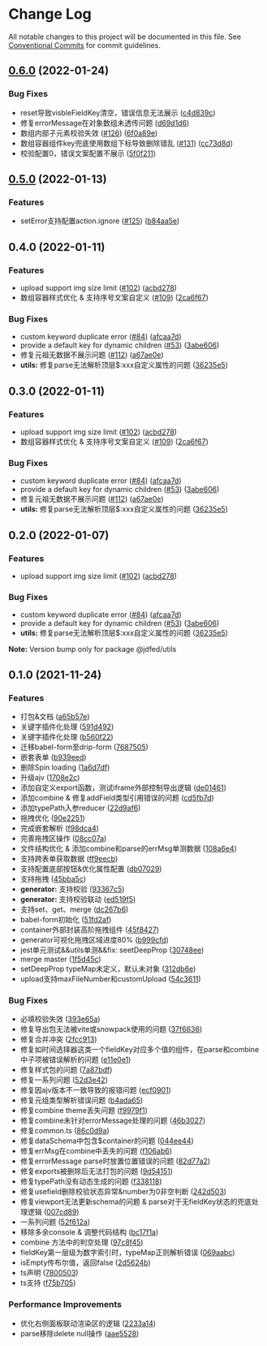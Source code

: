 # Change Log

All notable changes to this project will be documented in this file.
See [Conventional Commits](https://conventionalcommits.org) for commit guidelines.

## [0.6.0](https://github.com/jdfed/drip-form/compare/v0.5.0...v0.6.0) (2022-01-24)


### Bug Fixes

* reset导致visbleFieldKey清空，错误信息无法展示 ([c4d839c](https://github.com/jdfed/drip-form/commit/c4d839c6cf9199459c7c90244f75d29c687b326b))
* 修复errorMessage在对象数组未透传问题 ([d69d1d6](https://github.com/jdfed/drip-form/commit/d69d1d6b98bf73a630d78c47537e154ace7d2616))
* 数组内部子元素校验失效 ([#126](https://github.com/jdfed/drip-form/issues/126)) ([6f0a89e](https://github.com/jdfed/drip-form/commit/6f0a89e20c276c35699607956668152100b28e45))
* 数组容器组件key兜底使用数组下标导致删除错乱 ([#131](https://github.com/jdfed/drip-form/issues/131)) ([cc73d8d](https://github.com/jdfed/drip-form/commit/cc73d8d558114eb5ed339a9a6e98cc37fe435332))
* 校验配置0，错误文案配置不展示 ([5f0f211](https://github.com/jdfed/drip-form/commit/5f0f2118488df32f1d579ca024a3556e4f91e049))



## [0.5.0](https://github.com/jdfed/drip-form/compare/v0.4.0...v0.5.0) (2022-01-13)


### Features

* setError支持配置action.ignore ([#125](https://github.com/jdfed/drip-form/issues/125)) ([b84aa5e](https://github.com/jdfed/drip-form/commit/b84aa5eead2b3f384d70bb45ce2961fcb1afbd1d))



## 0.4.0 (2022-01-11)


### Features

* upload support img size limit ([#102](https://github.com/jdfed/drip-form/issues/102)) ([acbd278](https://github.com/jdfed/drip-form/commit/acbd27861a44004abf3afb7ae5ca5d210c70c28d))
* 数组容器样式优化 & 支持序号文案自定义 ([#109](https://github.com/jdfed/drip-form/issues/109)) ([2ca6f67](https://github.com/jdfed/drip-form/commit/2ca6f67a2b894fc0152230f3bee69f279bce640c))


### Bug Fixes

* custom keyword duplicate error  ([#84](https://github.com/jdfed/drip-form/issues/84)) ([afcaa7d](https://github.com/jdfed/drip-form/commit/afcaa7df4d0a2255de1685e37c59962d192c2b7e))
* provide a default key for dynamic children ([#53](https://github.com/jdfed/drip-form/issues/53)) ([3abe606](https://github.com/jdfed/drip-form/commit/3abe6068e20d2d567426eb7ee637e2b6a0c93af5))
* 修复元祖无数据不展示问题 ([#112](https://github.com/jdfed/drip-form/issues/112)) ([a67ae0e](https://github.com/jdfed/drip-form/commit/a67ae0e441d06d26812d257e34f82a245c9a84ea))
* **utils:** 修复parse无法解析顶层$:xxx自定义属性的问题 ([36235e5](https://github.com/jdfed/drip-form/commit/36235e56f477461c49b4f59149c6da7e6ede99d9))



## 0.3.0 (2022-01-11)


### Features

* upload support img size limit ([#102](https://github.com/jdfed/drip-form/issues/102)) ([acbd278](https://github.com/jdfed/drip-form/commit/acbd27861a44004abf3afb7ae5ca5d210c70c28d))
* 数组容器样式优化 & 支持序号文案自定义 ([#109](https://github.com/jdfed/drip-form/issues/109)) ([2ca6f67](https://github.com/jdfed/drip-form/commit/2ca6f67a2b894fc0152230f3bee69f279bce640c))


### Bug Fixes

* custom keyword duplicate error  ([#84](https://github.com/jdfed/drip-form/issues/84)) ([afcaa7d](https://github.com/jdfed/drip-form/commit/afcaa7df4d0a2255de1685e37c59962d192c2b7e))
* provide a default key for dynamic children ([#53](https://github.com/jdfed/drip-form/issues/53)) ([3abe606](https://github.com/jdfed/drip-form/commit/3abe6068e20d2d567426eb7ee637e2b6a0c93af5))
* 修复元祖无数据不展示问题 ([#112](https://github.com/jdfed/drip-form/issues/112)) ([a67ae0e](https://github.com/jdfed/drip-form/commit/a67ae0e441d06d26812d257e34f82a245c9a84ea))
* **utils:** 修复parse无法解析顶层$:xxx自定义属性的问题 ([36235e5](https://github.com/jdfed/drip-form/commit/36235e56f477461c49b4f59149c6da7e6ede99d9))



## 0.2.0 (2022-01-07)


### Features

* upload support img size limit ([#102](https://github.com/jdfed/drip-form/issues/102)) ([acbd278](https://github.com/jdfed/drip-form/commit/acbd27861a44004abf3afb7ae5ca5d210c70c28d))


### Bug Fixes

* custom keyword duplicate error  ([#84](https://github.com/jdfed/drip-form/issues/84)) ([afcaa7d](https://github.com/jdfed/drip-form/commit/afcaa7df4d0a2255de1685e37c59962d192c2b7e))
* provide a default key for dynamic children ([#53](https://github.com/jdfed/drip-form/issues/53)) ([3abe606](https://github.com/jdfed/drip-form/commit/3abe6068e20d2d567426eb7ee637e2b6a0c93af5))
* **utils:** 修复parse无法解析顶层$:xxx自定义属性的问题 ([36235e5](https://github.com/jdfed/drip-form/commit/36235e56f477461c49b4f59149c6da7e6ede99d9))





**Note:** Version bump only for package @jdfed/utils





## 0.1.0 (2021-11-24)


### Features

* 打包&文档 ([a65b57e](https://github.com/jdfed/drip-form/commit/a65b57e1fa390dc38d1bd3d9a5cb2c98f446744f))
* 关键字插件化处理 ([591d492](https://github.com/jdfed/drip-form/commit/591d492018cc6dcb092dec533d9d078ed8810b83))
* 关键字插件化处理 ([b560f22](https://github.com/jdfed/drip-form/commit/b560f220bd7bda8614a8f94a60cf5a2a3417e584))
* 迁移babel-form至drip-form ([7687505](https://github.com/jdfed/drip-form/commit/768750518a8fdd9de93234fb8fbd5fc1cbd555b6))
* 嵌套表单 ([b939eed](https://github.com/jdfed/drip-form/commit/b939eed9bf23db5efa9a6c8177a24b397f4e8ba8))
* 删除Spin loading ([1a6d7df](https://github.com/jdfed/drip-form/commit/1a6d7df9e638d49bb3b938c2bbc46fb274bb6ea3))
* 升级ajv ([1708e2c](https://github.com/jdfed/drip-form/commit/1708e2c8ad8581a78be9923f194c494e2f970a4c))
* 添加自定义export函数，测试iframe外部控制导出逻辑 ([de01461](https://github.com/jdfed/drip-form/commit/de014610c37d43959a3311148e27b0bf7ec49d27))
* 添加combine & 修复addField类型引用错误的问题 ([cd5fb7d](https://github.com/jdfed/drip-form/commit/cd5fb7d73704739073f734dcd1ca384299ba2f67))
* 添加typePath入参reducer ([22d9af6](https://github.com/jdfed/drip-form/commit/22d9af63b4a218ccb20971a6ac0ebda3916647e1))
* 拖拽优化 ([90e2251](https://github.com/jdfed/drip-form/commit/90e22517082fe2a432bb443fc1961451da7b2ba0))
* 完成嵌套解析 ([f98dca4](https://github.com/jdfed/drip-form/commit/f98dca4a27999a3839bb9721a3e83b114799fb05))
* 完善拖拽区操作 ([08cc07a](https://github.com/jdfed/drip-form/commit/08cc07ab74260d233ece26051142680ae89e8c03))
* 文件结构优化 & 添加combine和parse的errMsg单测数据 ([108a6e4](https://github.com/jdfed/drip-form/commit/108a6e456782ca6f8cfe242520a34aa540af943f))
* 支持跨表单获取数据 ([ff9eecb](https://github.com/jdfed/drip-form/commit/ff9eecbfcbf7b87527e060cb6637e7b8a009137c))
* 支持配置底部按钮&优化属性配置 ([db07029](https://github.com/jdfed/drip-form/commit/db070296f612a2ff3394424f319f0e27b2734fae))
* 支持拖拽 ([45bba5c](https://github.com/jdfed/drip-form/commit/45bba5c4f75a268b06310105b6865bb42f3eca39))
* **generator:** 支持校验 ([93367c5](https://github.com/jdfed/drip-form/commit/93367c5d965007638b51653459f1faeff9d637c5))
* **generator:** 支持校验联动 ([ed519f5](https://github.com/jdfed/drip-form/commit/ed519f559ea5ceb0524787f6a8e343fbe845024b))
* 支持set、get、merge ([dc267b6](https://github.com/jdfed/drip-form/commit/dc267b6a23d7d9a8b5bf3edff303adfed7a98056))
* babel-form初始化 ([51fd2af](https://github.com/jdfed/drip-form/commit/51fd2af04a66c1d84970a8060174e20b0d859746))
* container外部封装高阶拖拽组件 ([45f8427](https://github.com/jdfed/drip-form/commit/45f842764601aaa44b267a39f3530827be11c0a3))
* generator可视化拖拽区域进度80% ([b999cfd](https://github.com/jdfed/drip-form/commit/b999cfde748d98ee6cac457636893a7a7f74ee02))
* jest单元测试&&utils单测&&fix: seetDeepProp ([30748ee](https://github.com/jdfed/drip-form/commit/30748eea8f48260184a92c0bf300b7033b33cb8f))
* merge master ([1f5d45c](https://github.com/jdfed/drip-form/commit/1f5d45ce1cdd7b86a80cd049631eb9d46a6310e7))
* setDeepProp typeMap未定义，默认未对象 ([312db6e](https://github.com/jdfed/drip-form/commit/312db6e073b574e9ad292373bd4dde9591d14e28))
* upload支持maxFileNumber和customUpload ([54c3611](https://github.com/jdfed/drip-form/commit/54c361148e66e65ea0ec505b2bf6cb059048eba2))


### Bug Fixes

* 必填校验失效 ([393e65a](https://github.com/jdfed/drip-form/commit/393e65a964594430a5f856e6cbba605cbe414693))
* 修复导出包无法被vite或snowpack使用的问题 ([37f6636](https://github.com/jdfed/drip-form/commit/37f6636124ecd3223eac7152fb19a4accf2c5ca8))
* 修复合并冲突 ([2fcc913](https://github.com/jdfed/drip-form/commit/2fcc9132017b121ad849a5d7f6186ba7cd628673))
* 修复如时间选择器这类一个fieldKey对应多个值的组件，在parse和combine中子项被错误解析的问题 ([e11e0e1](https://github.com/jdfed/drip-form/commit/e11e0e1d55c4aaf90405a6c3387a8bb5fbbd2843))
* 修复样式包的问题 ([7a87bdf](https://github.com/jdfed/drip-form/commit/7a87bdf9e7364493e541fe60f653067336bef9a0))
* 修复一系列问题 ([52d3e42](https://github.com/jdfed/drip-form/commit/52d3e4258f962958189f1c8ced9b8c20dcf24653))
* 修复因ajv版本不一致导致的报错问题 ([ecf0901](https://github.com/jdfed/drip-form/commit/ecf09018d51c66c2e9d328c0696a7cb15ff45188))
* 修复元组类型解析错误问题 ([b4ada65](https://github.com/jdfed/drip-form/commit/b4ada65f857184c7a3c15012ea5d5d385aac89d4))
* 修复combine theme丢失问题 ([f9979f1](https://github.com/jdfed/drip-form/commit/f9979f168e5f15bbbae27d6c3a8f49c3cbc6b409))
* 修复combine未针对errorMessage处理的问题 ([46b3027](https://github.com/jdfed/drip-form/commit/46b30273fbbefcf38fae1bbccdcfdc2a3dec2503))
* 修复common.ts ([86c0d9a](https://github.com/jdfed/drip-form/commit/86c0d9a3f3b7a68f0b212dd030fea84f6ea0381f))
* 修复dataSchema中包含$container的问题 ([044ee44](https://github.com/jdfed/drip-form/commit/044ee44d71c27b3ab83328797c2131d20ea2c4da))
* 修复errMsg在combine中丢失的问题 ([f106ab6](https://github.com/jdfed/drip-form/commit/f106ab6c0463913b4e636aeb2d7d4c310f30623a))
* 修复errorMessage parse时放置位置错误的问题 ([82d77a2](https://github.com/jdfed/drip-form/commit/82d77a2d69646864287302e8c88ac166236795da))
* 修复exports被删除后无法打包的问题 ([9d54151](https://github.com/jdfed/drip-form/commit/9d54151a8445fd0b7849b1ce2f806f4db8ef07a1))
* 修复typePath没有动态生成的问题 ([f338118](https://github.com/jdfed/drip-form/commit/f338118011f394e74975a73d09f7168ef4e7692a))
* 修复usefield删除校验状态异常&number为0非空判断 ([242d503](https://github.com/jdfed/drip-form/commit/242d50319875eb007440e36800e08158aef8022b))
* 修复viewport无法更新schema的问题 & parse对于无fieldKey状态的兜底处理逻辑 ([007cd89](https://github.com/jdfed/drip-form/commit/007cd897855c8b680d16823c5dca6a6f3e6afa05))
* 一系列问题 ([52f612a](https://github.com/jdfed/drip-form/commit/52f612a37c20c55ae5957365aa249e9ffff96db3))
* 移除多余console & 调整代码结构 ([bc17f1a](https://github.com/jdfed/drip-form/commit/bc17f1aca8e9e5dfdbca23ea01d51af869dfd056))
* combine 方法中的判空处理 ([97c8f45](https://github.com/jdfed/drip-form/commit/97c8f454ea176edfa1c38c7c0f00f819c0032295))
* fieldKey第一层级为数字索引时，typeMap正则解析错误 ([069aabc](https://github.com/jdfed/drip-form/commit/069aabcb6d365ed2e414be9181d92d6828554394))
* isEmpty传布尔值，返回false ([2d5624b](https://github.com/jdfed/drip-form/commit/2d5624bf326cb2ef204fdd9b54595211d08f93eb))
* ts声明 ([7800503](https://github.com/jdfed/drip-form/commit/7800503addeaf8b2a75ac8fd205934d00a0c8479))
* ts支持 ([f75b705](https://github.com/jdfed/drip-form/commit/f75b705eaa00890bcd9c7f442c5521e770b16849))


### Performance Improvements

* 优化右侧面板联动渲染区的逻辑 ([2233a14](https://github.com/jdfed/drip-form/commit/2233a1472d630df83da6984fcdba0f52a93ccfaa))
* parse移除delete null操作 ([aae5528](https://github.com/jdfed/drip-form/commit/aae55288b99f778c6d2cad86749acf0ea73927e8))
